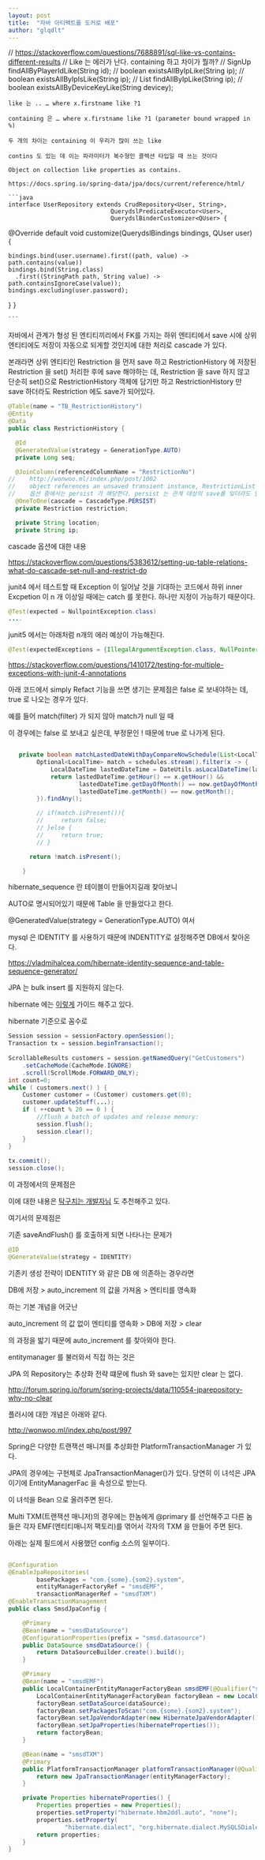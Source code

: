 ```yaml
---
layout: post
title:  "자바 아티팩트를 도커로 배포"
author: "glqdlt"
---
```



//    https://stackoverflow.com/questions/7688891/sql-like-vs-contains-different-results
//    Like 는 에러가 난다. containing 하고 차이가 뭘까?
//    SignUp findAllByPlayerIdLike(String id);
//    boolean existsAllByIpLike(String ip);
//    boolean existsAllByIpIsLike(String ip);
//    List<SignUp> findAllByIpLike(String ip);
//    boolean existsAllByDeviceKeyLike(String devicey);


    like 는 .. … where x.firstname like ?1

    containing 은 … where x.firstname like ?1 (parameter bound wrapped in %)

	두 개의 차이는 containing 이 우리가 많이 쓰는 like

	contins 도 있는 데 이는 파라미터가 복수형인 콜렉션 타입일 때 쓰는 것이다

	Object on collection like properties as contains.

	https://docs.spring.io/spring-data/jpa/docs/current/reference/html/

	```java
	interface UserRepository extends CrudRepository<User, String>,
                                 QuerydslPredicateExecutor<User>,                
                                 QuerydslBinderCustomizer<QUser> {               

  @Override
  default void customize(QuerydslBindings bindings, QUser user) {

    bindings.bind(user.username).first((path, value) -> path.contains(value))    
    bindings.bind(String.class)
      .first((StringPath path, String value) -> path.containsIgnoreCase(value)); 
    bindings.excluding(user.password);                                           
  }
}

	```


자바에서 관계가 형성 된 엔티티끼리에서 FK를 가지는 하위 엔티티에서 save 시에 상위 엔티티에도 저장이 자동으로 되게할 것인지에 대한 처리로 cascade 가 있다.

본래라면 상위 엔티티인 Restriction 을 먼저 save 하고 RestrictionHistory 에 저장된 Restriction 을 set() 처리한 후에 save 해야하는 데, Restriction 을 save 하지 않고 단순히 set()으로 RestrictionHistory 객체에 담기만 하고 RestrictionHistory 만 save 하더라도 Restriction 에도 save가 되어있다.

  ```java
@Table(name = "TB_RestrictionHistory")
@Entity
@Data
public class RestrictionHistory {

    @Id
    @GeneratedValue(strategy = GenerationType.AUTO)
    private Long seq;

    @JoinColumn(referencedColumnName = "RestrictionNo")
//    http://wonwoo.ml/index.php/post/1002
//    object references an unsaved transient instance, RestrictionList 가 save 되기 전에 이를 호출하면 에러가 나기 때문에 cascade 옵션을 준다.
//    옵션 중에서는 persist 가 해당한다. persist 는 관계 대상의 save를 잊더라도 영속성이 전이되게 해준다. ALL로 해도 동작은 하지만 의 경우 다른 의미를 가짐으로 persist 한다.
    @OneToOne(cascade = CascadeType.PERSIST)
    private Restriction restriction;

    private String location;
    private String ip;

  ```



cascade 옵션에 대한 내용

https://stackoverflow.com/questions/5383612/setting-up-table-relations-what-do-cascade-set-null-and-restrict-do




junit4 에서 테스트할 때 Exception 이 일어날 것을 기대하는 코드에서 하위 inner Excpetion 이 n 개 이상일 때에는 catch 를 못한다. 하나만 지정이 가능하기 때문이다.

```java
@Test(expected = NullpointException.class)
....


```

junit5 에서는 아래처럼 n개의 에러 예상이 가능해진다.
```java
@Test(expectedExceptions = {IllegalArgumentException.class, NullPointerException.class})
```

https://stackoverflow.com/questions/1410172/testing-for-multiple-exceptions-with-junit-4-annotations


아래 코드에서 simply Refact 기능을 쓰면 생기는 문제점은 false 로 보내야하는 데, true 로 나오는 경우가 있다.

예를 들어 match(filter) 가 되지 않아 match가 null 일 때

이 경우에는 false 로 보내고 싶은데, 부정문인 ! 때문에 true 로 나가게 된다.

```java

   private boolean matchLastedDateWithDayCompareNowSchedule(List<LocalTime> schedules, LocalDateTime now, Date lastedUpdated) {
        Optional<LocalTime> match = schedules.stream().filter(x -> {
            LocalDateTime lastedDateTime = DateUtils.asLocalDateTime(lastedUpdated);
            return lastedDateTime.getHour() == x.getHour() &&
                    lastedDateTime.getDayOfMonth() == now.getDayOfMonth() &&
                    lastedDateTime.getMonth() == now.getMonth();
        }).findAny();

        // if(match.isPresent()){
        //     return false;
        // }else {
        //     return true;
        // }

      return !match.isPresent();

    }

```


hibernate_sequence 란 테이블이 만들어지길래 찾아보니

AUTO로 명시되어있기 때문에 Table 을 만들었다고 한다.

  @GeneratedValue(strategy = GenerationType.AUTO) 
  여서 

  mysql 은 IDENTITY 를 사용하기 때문에 INDENTITY로 설정해주면 DB에서 찾아온다.

  https://vladmihalcea.com/hibernate-identity-sequence-and-table-sequence-generator/




JPA 는 bulk insert 를 지원하지 않는다.

hibernate 에는 [이렇게](http://docs.jboss.org/hibernate/core/3.3/reference/en/html/batch.html) 가이드 해주고 있다.


hibernate 기준으로 꼼수로 

```java
Session session = sessionFactory.openSession();
Transaction tx = session.beginTransaction();
   
ScrollableResults customers = session.getNamedQuery("GetCustomers")
    .setCacheMode(CacheMode.IGNORE)
    .scroll(ScrollMode.FORWARD_ONLY);
int count=0;
while ( customers.next() ) {
    Customer customer = (Customer) customers.get(0);
    customer.updateStuff(...);
    if ( ++count % 20 == 0 ) {
        //flush a batch of updates and release memory:
        session.flush();
        session.clear();
    }
}
   
tx.commit();
session.close();
```

이 과정에서의 문제점은

이에 대한 내용은 [탁구치는 개발자님](https://lng1982.tistory.com/296) 도 추천해주고 있다.

여기서의 문제점은 

기존 saveAndFlush() 를 호출하게 되면 나타나는 문제가
```java
@ID
@GenerateValue(strategy = IDENTITY)
```

기존키 생성 전략이 IDENTITY 와 같은 DB 에 의존하는 경우라면

DB에 저장 > auto_increment 의 값을 가져옴 > 엔티티를 영속화 

하는 기본 개념을 어긋난

 auto_increment 의 값 없이 엔티티를 영속화 > DB에 저장 > clear

의 과정을 밟기 때문에 auto_increment 를 찾아와야 한다.

entitymanager 를 불러와서 직접 하는 것은

JPA 의 Repository는 추상화 전략 떄문에 flush 와 save는 있지만 clear 는 없다.

http://forum.spring.io/forum/spring-projects/data/110554-jparepository-why-no-clear


플러시에 대한 개념은 아래와 같다.

http://wonwoo.ml/index.php/post/997



Spring은 다양한 트랜잭션 매니저를 추상화한 PlatformTransactionManager  가 있다.

JPA의 경우에는 구현체로 JpaTransactionManager()가 있다. 당연히 이 녀석은 JPA 이기에 EntityManagerFac 을 속성으로 받는다.

이 녀석을 Bean 으로 올려주면 된다.

Multi TXM(트랜잭션 매니저)의 경우에는 한놈에게 @primary 를 선언해주고 다른 놈들은 각자 EMF(엔티티매니저 팩토리)를 엮어서 
각자의 TXM 을 만들어 주면 된다.

아래는 실제 필드에서 사용했던 config 소스의 일부이다.

```java

@Configuration
@EnableJpaRepositories(
        basePackages = "com.{some}.{som2}.system",
        entityManagerFactoryRef = "smsdEMF",
        transactionManagerRef = "smsdTXM")
@EnableTransactionManagement
public class SmsdJpaConfig {

    @Primary
    @Bean(name = "smsdDataSource")
    @ConfigurationProperties(prefix = "smsd.datasource")
    public DataSource smsdDataSource() {
        return DataSourceBuilder.create().build();
    }

    @Primary
    @Bean(name = "smsdEMF")
    public LocalContainerEntityManagerFactoryBean smsdEMF(@Qualifier("smsdDataSource") DataSource dataSource) {
        LocalContainerEntityManagerFactoryBean factoryBean = new LocalContainerEntityManagerFactoryBean();
        factoryBean.setDataSource(dataSource);
        factoryBean.setPackagesToScan("com.{some}.{som2}.system");
        factoryBean.setJpaVendorAdapter(new HibernateJpaVendorAdapter());
        factoryBean.setJpaProperties(hibernateProperties());
        return factoryBean;
    }

    @Bean(name = "smsdTXM")
    @Primary
    public PlatformTransactionManager platformTransactionManager(@Qualifier("smsdEMF") EntityManagerFactory entityManagerFactory) {
        return new JpaTransactionManager(entityManagerFactory);
    }

    private Properties hibernateProperties() {
        Properties properties = new Properties();
        properties.setProperty("hibernate.hbm2ddl.auto", "none");
        properties.setProperty(
                "hibernate.dialect", "org.hibernate.dialect.MySQL5Dialect");
        return properties;
    }
}

```
